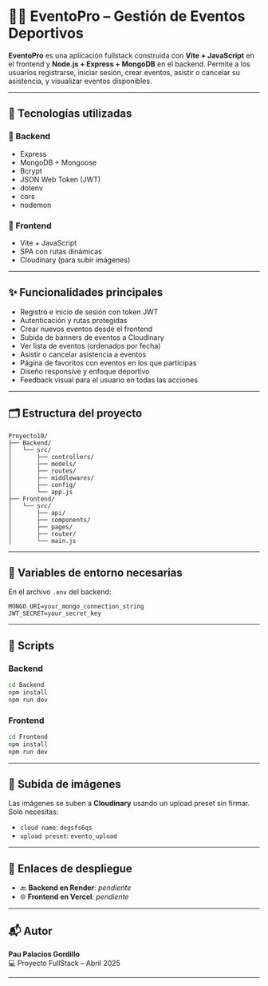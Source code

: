 # 🏃‍♂️ EventoPro – Gestión de Eventos Deportivos

**EventoPro** es una aplicación fullstack construida con **Vite + JavaScript** en el frontend y **Node.js + Express + MongoDB** en el backend. Permite a los usuarios registrarse, iniciar sesión, crear eventos, asistir o cancelar su asistencia, y visualizar eventos disponibles.

---

## 🚀 Tecnologías utilizadas

### 🔧 Backend

- Express
- MongoDB + Mongoose
- Bcrypt
- JSON Web Token (JWT)
- dotenv
- cors
- nodemon

### 🎨 Frontend

- Vite + JavaScript
- SPA con rutas dinámicas
- Cloudinary (para subir imágenes)

---

## ✨ Funcionalidades principales

- Registro e inicio de sesión con token JWT
- Autenticación y rutas protegidas
- Crear nuevos eventos desde el frontend
- Subida de banners de eventos a Cloudinary
- Ver lista de eventos (ordenados por fecha)
- Asistir o cancelar asistencia a eventos
- Página de favoritos con eventos en los que participas
- Diseño responsive y enfoque deportivo
- Feedback visual para el usuario en todas las acciones

---

## 🗂 Estructura del proyecto

```
Proyecto10/
├── Backend/
│   └── src/
│       ├── controllers/
│       ├── models/
│       ├── routes/
│       ├── middlewares/
│       ├── config/
│       └── app.js
├── Frontend/
│   └── src/
│       ├── api/
│       ├── components/
│       ├── pages/
│       ├── router/
│       └── main.js
```

---

## 🔐 Variables de entorno necesarias

En el archivo `.env` del backend:

```
MONGO_URI=your_mongo_connection_string
JWT_SECRET=your_secret_key
```

---

## 🔄 Scripts

### Backend

```bash
cd Backend
npm install
npm run dev
```

### Frontend

```bash
cd Frontend
npm install
npm run dev
```

---

## 📸 Subida de imágenes

Las imágenes se suben a **Cloudinary** usando un upload preset sin firmar. Solo necesitas:

- `cloud name`: `degsfs6qs`
- `upload preset`: `evento_upload`

---

## 🔗 Enlaces de despliegue

- 🔙 **Backend en Render**: _pendiente_
- 🌐 **Frontend en Vercel**: _pendiente_

---

## 📬 Autor

**Pau Palacios Gordillo**  
💻 Proyecto FullStack – Abril 2025

---
